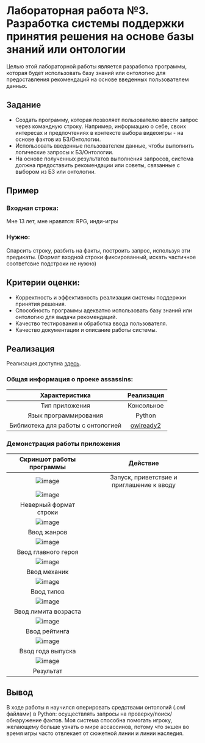 # Лабораторная работа №3. Разработка системы поддержки принятия решения на основе базы знаний или онтологии

Целью этой лабораторной работы является разработка программы, которая будет использовать базу знаний или онтологию для предоставления рекомендаций на основе введенных пользователем данных.

## Задание

- Создать программу, которая позволяет пользователю ввести запрос через командную строку. Например, информацию о себе, своих интересах и предпочтениях в контексте выбора видеоигры - на основе фактов из БЗ/Онтологии.
- Использовать введенные пользователем данные, чтобы выполнить логические запросы к  БЗ/Онтологии.
- На основе полученных результатов выполнения запросов, система должна предоставить рекомендации или советы, связанные с выбором из БЗ или онтологии.

## Пример

### Входная строка:

Мне 13 лет, мне нравятся: RPG, инди-игры

### Нужно:

Спарсить строку, разбить на факты, построить запрос, используя эти предикаты. (Формат входной строки фиксированный, искать частичное соответсвие подстроки не нужно)

## Критерии оценки:

- Корректность и эффективность реализации системы поддержки принятия решения.
- Способность программы адекватно использовать базу знаний или онтологию для выдачи рекомендаций.
- Качество тестирования и обработка ввода пользователя.
- Качество документации и описание работы системы.

## Реализация

Реализация доступна [здесь](https://github.com/ITSamantha/Artificial_Intelligence_Systems/tree/main/module1/lab3).

### Общая информация о проеке assassins:

|           Характеристика           |                       Реализация                        |
|:----------------------------------:|:-------------------------------------------------------:|
|           Тип приложения           |                       Консольное                        |
|       Язык программирования        |                         Python                          |
| Библиотека для работы с онтологией | [owlready2](https://owlready2.readthedocs.io/en/v0.44/) |

### Демонстрация работы приложения

|       Скриншот работы программы        |                 Действие                  |
|:--------------------------------------:|:-----------------------------------------:|
| ![image](https://github.com/ITSamantha/Artificial_Intelligence_Systems/assets/100091168/61a917a0-f4ba-465d-a8c4-b2f546677bc3)| Запуск, приветствие и приглашение к вводу |
| ![image](https://github.com/ITSamantha/Artificial_Intelligence_Systems/assets/100091168/2108a387-16ee-420b-bc59-1c9041f5bc37)
 |          Неверный формат строки           |
| ![image](https://github.com/ITSamantha/Artificial_Intelligence_Systems/assets/100091168/b467accd-1edb-4cd7-a879-6123e379648e)
 |     Ввод жанров    |
| ![image](https://github.com/ITSamantha/Artificial_Intelligence_Systems/assets/100091168/07a1afa3-02c0-45b6-b18b-3b8960f8f9f8) 
|     Ввод главного героя      |
| ![image](https://github.com/ITSamantha/Artificial_Intelligence_Systems/assets/100091168/4f569f44-4713-4f25-9ba3-997715474699)
 |         Ввод механик         |
| ![image](https://github.com/ITSamantha/Artificial_Intelligence_Systems/assets/100091168/796bdd75-8aa0-4708-b717-1194b45df37f)
 |       Ввод типов       |
| ![image](https://github.com/ITSamantha/Artificial_Intelligence_Systems/assets/100091168/98c6d85a-83e0-461e-a89f-b29b00e010f2)
 |   Ввод лимита возраста    |
 | ![image](https://github.com/ITSamantha/Artificial_Intelligence_Systems/assets/100091168/1bd395ab-9593-4bfd-9144-66c492d66fd9)
 |   Ввод рейтинга    |
 | ![image](https://github.com/ITSamantha/Artificial_Intelligence_Systems/assets/100091168/c5c46e1b-d6d6-464a-b08f-cac1ee57d836)
 |   Ввод года выпуска   |
| ![image](https://github.com/ITSamantha/Artificial_Intelligence_Systems/assets/100091168/fb5bbb85-d95b-48d1-a715-9617347975be)
|   Результат   |
## Вывод

В ходе работы я научился оперировать средствами онтологий (.owl файлами) в Python: осуществлять запросы на проверку/поиск/обнаружение фактов. Моя система способна помогать игроку, желающему больше узнать о мире ассассинов, потому что экшен во время игры часто отвлекает от сюжетной линии и линии наследия.
